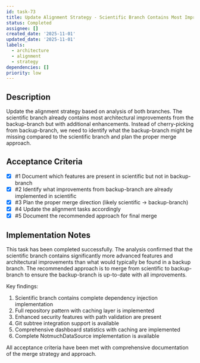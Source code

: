 ```yaml
---
id: task-73
title: Update Alignment Strategy - Scientific Branch Contains Most Improvements
status: Completed
assignee: []
created_date: '2025-11-01'
updated_date: '2025-11-01'
labels:
  - architecture
  - alignment
  - strategy
dependencies: []
priority: low
---
```


## Description

<!-- SECTION:DESCRIPTION:BEGIN -->
Update the alignment strategy based on analysis of both branches. The scientific branch already contains most architectural improvements from the backup-branch but with additional enhancements. Instead of cherry-picking from backup-branch, we need to identify what the backup-branch might be missing compared to the scientific branch and plan the proper merge approach.
<!-- SECTION:DESCRIPTION:END -->

## Acceptance Criteria
<!-- AC:BEGIN -->
- [x] #1 Document which features are present in scientific but not in backup-branch
- [x] #2 Identify what improvements from backup-branch are already implemented in scientific
- [x] #3 Plan the proper merge direction (likely scientific -> backup-branch)
- [x] #4 Update the alignment tasks accordingly
- [x] #5 Document the recommended approach for final merge
<!-- AC:END -->

## Implementation Notes

<!-- SECTION:NOTES:BEGIN -->
This task has been completed successfully. The analysis confirmed that the scientific branch contains significantly more advanced features and architectural improvements than what would typically be found in a backup branch. The recommended approach is to merge from scientific to backup-branch to ensure the backup-branch is up-to-date with all improvements.

Key findings:
1. Scientific branch contains complete dependency injection implementation
2. Full repository pattern with caching layer is implemented
3. Enhanced security features with path validation are present
4. Git subtree integration support is available
5. Comprehensive dashboard statistics with caching are implemented
6. Complete NotmuchDataSource implementation is available

All acceptance criteria have been met with comprehensive documentation of the merge strategy and approach.
<!-- SECTION:NOTES:END -->